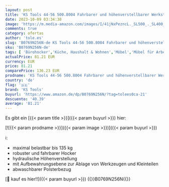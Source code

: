 ```yaml
---
layout: post
title: 'KS Tools 44-56 500.8004 Fahrbarer und höhenverstellbarer Werkstatthocker mit Aufbewahrungsebene zur Ablage von Werkzeugen  hydraulische Höhenverstellung 44-56 cm  maximal belastbar bis 135 kg  Rot'
date: 2023-10-09 03:34:38
image: 'https://m.media-amazon.com/images/I/41jNxPezncL._SL500_._SL400_.jpg'
comments: true
category: ofertas
author: 'tole.es'
slug: 'B0769N256N-de KS Tools 44-56 500.8004 Fahrbarer und höhenverstellbarer...'
sku: 'B0769N256N-de'
tags: [ 'Bürohocker','Küche, Haushalt & Wohnen','Möbel','Möbel für Arbeitszimmer','Stühle & Hocker fürs Arbeitszimmer','ks tools','🇩🇪', ]
actualPrice: 81.21 EUR
currency: EUR
price: 81.21
comparePrice: 136.23 EUR
prodname: 'KS Tools 44-56 500.8004 Fahrbarer und höhenverstellbarer Werkstatthocker mit Aufbewahrungsebene zur Ablage von Werkzeugen  hydraulische Höhenverstellung 44-56 cm  maximal belastbar bis 135 kg  Rot'
country: 'de'
flag: '🇩🇪'
brand: 'KS Tools'
buyurl: 'https://www.amazon.de/dp/B0769N256N/?tag=tolees0ca-21'
descuento: '40.39'
average: '81.21'
---
```


Es gibt ein [{{< param title >}}]({{< param buyurl >}}) hier:

[![{{< param prodname >}}]({{< param image >}})]({{< param buyurl >}})

ℹ️:

- maximal belastbar bis 135 kg
- robuster und fahrbarer Hocker
- hydraulische Höhenverstellung
- mit Aufbewahrungsebene zur Ablage von Werkzeugen und Kleinteilen
- abwaschbarer Polsterbezug

[🛒 kauf es hier!!]({{< param buyurl >}})
{{<world>}}B0769N256N{{</world>}}
